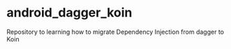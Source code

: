# android_dagger_koin
Repository to learning how to migrate Dependency Injection from dagger to Koin
